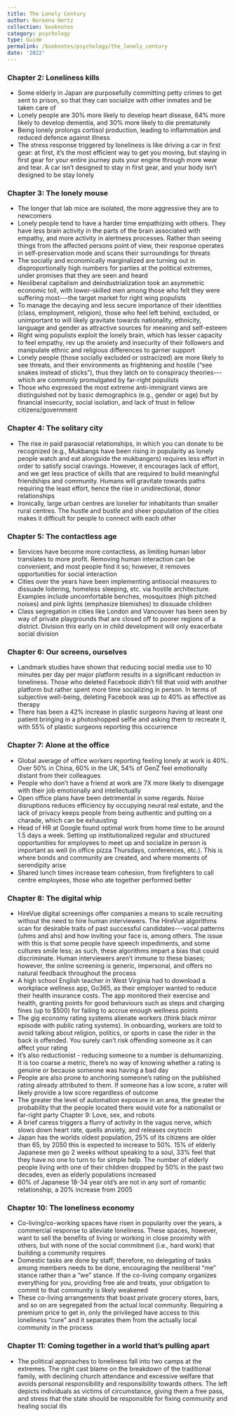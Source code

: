 ```yaml
---
title: The Lonely Century
author: Noreena Hertz
collection: booknotes
category: psychology
type: Guide
permalink: /booknotes/psychology/the_lonely_century
date: '2022'
---
```


### Chapter 2: Loneliness kills
* Some elderly in Japan are purposefully committing petty crimes to get sent to prison, so that they can socialize with other inmates and be taken care of
* Lonely people are 30% more likely to develop heart disease, 64% more likely to develop dementia, and 30% more likely to die prematurely
* Being lonely prolongs cortisol production, leading to inflammation and reduced defence against illness
* The stress response triggered by loneliness is like driving a car in first gear: at first, it’s the most efficient way to get you moving, but staying in first gear for your entire journey puts your engine through more wear and tear. A car isn’t designed to stay in first gear, and your body isn’t designed to be stay lonely
### Chapter 3: The lonely mouse
* The longer that lab mice are isolated, the more aggressive they are to newcomers
* Lonely people tend to have a harder time empathizing with others. They have less brain activity in the parts of the brain associated with empathy, and more activity in alertness processes. Rather than seeing things from the affected persons point of view, their response operates in self-preservation mode and scans their surroundings for threats 
* The socially and economically marginalized are turning out in disproportionally high numbers for parties at the political extremes, under promises that they are seen and heard
* Neoliberal capitalism and deindustrialization took an asymmetric economic toll, with lower-skilled men among those who felt they were suffering most---the target market for right wing populists
* To manage the decaying and less secure importance of their identities (class, employment, religion), those who feel left behind, excluded, or unimportant to will likely gravitate towards nationality, ethnicity, language and gender as attractive sources for meaning and self-esteem
* Right wing populists exploit the lonely brain, which has lesser capacity to feel empathy, rev up the anxiety and insecurity of their followers and manipulate ethnic and religious differences to garner support
* Lonely people (those socially excluded or ostracized) are more likely to see threats, and their environments as frightening and hostile (“see snakes instead of sticks”), thus they latch on to conspiracy theories---which are commonly promulgated by far-right populists
* Those who expressed the most extreme anti-immigrant views are distinguished not by basic demographics (e.g., gender or age) but by financial insecurity, social isolation, and lack of trust in fellow citizens/government
### Chapter 4: The solitary city
* The rise in paid parasocial relationships, in which you can donate to be recognized (e.g., Mukbangs have been rising in popularity as lonely people watch and eat alongside the mukbangers) requires less effort in order to satisfy social cravings. However, it encourages lack of effort, and we get less practice of skills that are required to build meaningful friendships and community. Humans will gravitate towards paths requiring the least effort, hence the rise in unidirectional, donor relationships
* Ironically, large urban centres are lonelier for inhabitants than smaller rural centres. The hustle and bustle and sheer population of the cities makes it difficult for people to connect with each other
### Chapter 5: The contactless age 
* Services have become more contactless, as limiting human labor translates to more profit. Removing human interaction can be convenient, and most people find it so; however, it removes opportunities for social interaction
* Cities over the years have been implementing antisocial measures to dissuade loitering, homeless sleeping, etc. via hostile architecture. Examples include uncomfortable benches, mosquitoes (high pitched noises) and pink lights (emphasize blemishes) to dissuade children
* Class segregation in cities like London and Vancouver has been seen by way of private playgrounds that are closed off to poorer regions of a district. Division this early on in child development will only exacerbate social division
### Chapter 6: Our screens, ourselves
* Landmark studies have shown that reducing social media use to 10 minutes per day per major platform results in a significant reduction in loneliness. Those who deleted Facebook didn’t fill that void with another platform but rather spent more time socializing in person. In terms of subjective well-being, deleting Facebook was up to 40% as effective as therapy
* There has been a 42% increase in plastic surgeons having at least one patient bringing in a photoshopped selfie and asking them to recreate it, with 55% of plastic surgeons reporting this occurrence
### Chapter 7: Alone at the office
* Global average of office workers reporting feeling lonely at work is 40%. Over 50% in China, 60% in the UK, 54% of GenZ feel emotionally distant from their colleagues
* People who don’t have a friend at work are 7X more likely to disengage with their job emotionally and intellectually
* Open office plans have been detrimental in some regards. Noise disruptions reduces efficiency by occupying neural real estate, and the lack of privacy keeps people from being authentic and putting on a charade, which can be exhausting
* Head of HR at Google found optimal work from home time to be around 1.5 days a week. Setting up institutionalized regular and structured opportunities for employees to meet up and socialize in person is important as well (in office pizza Thursdays, conferences, etc.). This is where bonds and community are created, and where moments of serendipity arise
* Shared lunch times increase team cohesion, from firefighters to call centre employees, those who ate together performed better 
### Chapter 8: The digital whip
* HireVue digital screenings offer companies a means to scale recruiting without the need to hire human interviewers. The HireVue algorithms scan for desirable traits of past successful candidates---vocal patterns (uhms and ahs) and how inviting your face is, among others. The issue with this is that some people have speech impediments, and some cultures smile less; as such, these algorithms impart a bias that could discriminate. Human interviewers aren’t immune to these biases; however, the online screening is generic, impersonal, and offers no natural feedback throughout the process
* A high school English teacher in West Virginia had to download a workplace wellness app, Go365, as their employer wanted to reduce their health insurance costs. The app monitored their exercise and health, granting points for good behaviours such as steps and charging fines (up to $500) for failing to accrue enough wellness points
* The gig economy rating systems alienate workers (think black mirror episode with public rating systems). In onboarding, workers are told to avoid talking about religion, politics, or sports in case the rider in the back is offended. You surely can’t risk offending someone as it can affect your rating 
* It’s also reductionist - reducing someone to a number is dehumanizing. It is too coarse a metric, there’s no way of knowing whether a rating is genuine or because someone was having a bad day
* People are also prone to anchoring someone’s rating on the published rating already attributed to them. If someone has a low score, a rater will likely provide a low score regardless of outcome
* The greater the level of automation exposure in an area, the greater the probability that the people located there would vote for a nationalist or far-right party
Chapter 9: Love, sex, and robots
* A brief caress triggers a flurry of activity in the vagus nerve, which slows down heart rate, quells anxiety, and releases oxytocin
* Japan has the worlds oldest population, 25% of its citizens are older than 65, by 2050 this is expected to increase to 50%. 15% of elderly Japanese men go 2 weeks without speaking to a soul, 33% feel that they have no one to turn to for simple help. The number of elderly people living with one of their children dropped by 50% in the past two decades, even as elderly populations increased
* 60% of Japanese 18-34 year old’s are not in any sort of romantic relationship, a 20% increase from 2005
### Chapter 10: The loneliness economy
* Co-living/co-working spaces have risen in popularity over the years, a commercial response to alleviate loneliness. These spaces, however, want to sell the benefits of living or working in close proximity with others, but with none of the social commitment (i.e., hard work) that building a community requires
* Domestic tasks are done by staff; therefore, no delegating of tasks among members needs to be done, encouraging the neoliberal “me” stance rather than a “we” stance. If the co-living company organizes everything for you, providing free ale and treats, your obligation to commit to that community is likely weakened
* These co-living arrangements that boast private grocery stores, bars, and so on are segregated from the actual local community. Requiring a premium price to get in, only the privileged have access to this loneliness “cure” and it separates them from the actually local community in the process 
### Chapter 11: Coming together in a world that’s pulling apart
* The political approaches to loneliness fall into two camps at the extremes. The right cast blame on the breakdown of the traditional family, with declining church attendance and excessive welfare that avoids personal responsibility and responsibility towards others. The left depicts individuals as victims of circumstance, giving them a free pass, and stress that the state should be responsible for fixing community and healing social ills
